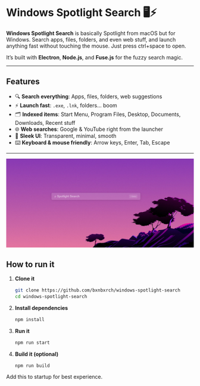 # Windows Spotlight Search 🖥️⚡

**Windows Spotlight Search** is basically Spotlight from macOS but for Windows. Search apps, files, folders, and even web stuff, and launch anything fast without touching the mouse.
Just press ctrl+space to open.

It’s built with **Electron**, **Node.js**, and **Fuse.js** for the fuzzy search magic.

---

## Features

- 🔍 **Search everything**: Apps, files, folders, web suggestions  
- ⚡ **Launch fast**: `.exe`, `.lnk`, folders… boom  
- 🗂 **Indexed items**: Start Menu, Program Files, Desktop, Documents, Downloads, Recent stuff  
- 🌐 **Web searches**: Google & YouTube right from the launcher  
- 🎨 **Sleek UI**: Transparent, minimal, smooth  
- ⌨️ **Keyboard & mouse friendly**: Arrow keys, Enter, Tab, Escape  

---

<img src="screenshots/image1.png">

## How to run it

1. **Clone it**
   ```bash
   git clone https://github.com/bxnbxrch/windows-spotlight-search
   cd windows-spotlight-search
   ```
2. **Install dependencies**
   ```bash
   npm install
   ```
3. **Run it**
   ```bash
   npm run start
   ```
4. **Build it (optional)**
   ```
   npm run build
   ```


Add this to startup for best experience.

